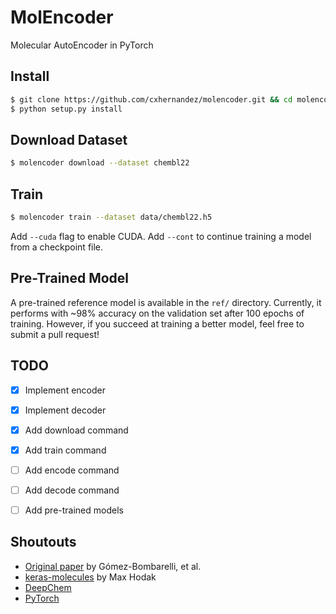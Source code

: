 # MolEncoder
Molecular AutoEncoder in PyTorch

## Install

```bash
$ git clone https://github.com/cxhernandez/molencoder.git && cd molencoder
$ python setup.py install
```

## Download Dataset

```bash
$ molencoder download --dataset chembl22
```

## Train

```bash
$ molencoder train --dataset data/chembl22.h5
```

Add `--cuda` flag to enable CUDA. Add `--cont` to continue training a model from a checkpoint file.


## Pre-Trained Model

A pre-trained reference model is available in the `ref/` directory. Currently, it performs with ~98% accuracy on the validation set after 100 epochs of training. However, if you succeed at training a better model, feel free to submit a pull request!

## TODO

- [x] Implement encoder
- [x] Implement decoder
- [x] Add download command
- [x] Add train command
- [ ] Add encode command
- [ ] Add decode command
- [ ] Add pre-trained models


## Shoutouts

+ [Original paper](https://arxiv.org/abs/1610.02415) by Gómez-Bombarelli, et al.
+ [keras-molecules](https://github.com/maxhodak/keras-molecules) by Max Hodak
+ [DeepChem](https://github.com/deepchem/deepchem)
+ [PyTorch](pytorch.org)
